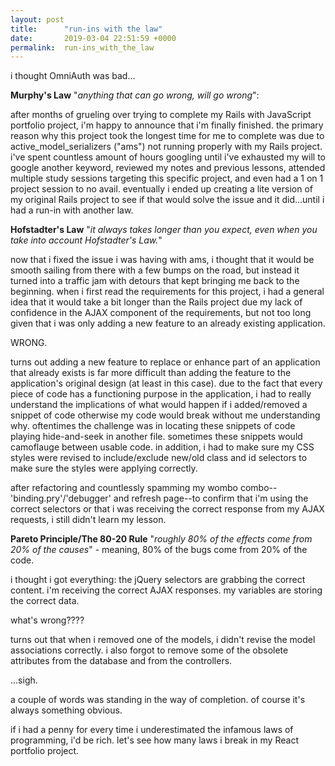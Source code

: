 ```yaml
---
layout: post
title:      "run-ins with the law"
date:       2019-03-04 22:51:59 +0000
permalink:  run-ins_with_the_law
---
```


i thought OmniAuth was bad...


**Murphy's Law**
"*anything that can go wrong, will go wrong*":

after months of grueling over trying to complete my Rails with JavaScript portfolio project, i'm happy to announce that i'm finally finished. the primary reason why this project took the longest time for me to complete was due to active_model_serializers ("ams") not running properly with my Rails project. i've spent countless amount of hours googling until i've exhausted my will to google another keyword, reviewed my notes and previous lessons, attended multiple study sessions targeting this specific project, and even had a 1 on 1 project session to no avail. eventually i ended up creating a lite version of my original Rails project to see if that would solve the issue and it did...until i had a run-in with another law.


**Hofstadter's Law**
"*it always takes longer than you expect, even when you take into account Hofstadter's Law.*"

now that i fixed the issue i was having with ams, i thought that it would be smooth sailing from there with a few bumps on the road, but instead it turned into a traffic jam with detours that kept bringing me back to the beginning. when i first read the requirements for this project, i had a general idea that it would take a bit longer than the Rails project due my lack of confidence in the AJAX component of the requirements, but not too long given that i was only adding a new feature to an already existing application.

WRONG.

turns out adding a new feature to replace or enhance part of an application that already exists is far more difficult than adding the feature to the application's original design (at least in this case). due to the fact that every piece of code has a functioning purpose in the application, i had to really understand the implications of what would happen if i added/removed a snippet of code otherwise my code would break without me understanding why. oftentimes the challenge was in locating these snippets of code playing hide-and-seek in another file. sometimes these snippets would camoflauge between usable code. in addition, i had to make sure my CSS styles were revised to include/exclude new/old class and id selectors to make sure the styles were applying correctly.

after refactoring and countlessly spamming my wombo combo--'binding.pry'/'debugger' and refresh page--to confirm that i'm using the correct selectors or that i was receiving the correct response from my AJAX requests, i still didn't learn my lesson.


**Pareto Principle/The 80-20 Rule**
"*roughly 80% of the effects come from 20% of the causes*" - meaning, 80% of the bugs come from 20% of the code.

i thought i got everything:
the jQuery selectors are grabbing the correct content.
i'm receiving the correct AJAX responses.
my variables are storing the correct data.

what's wrong????

turns out that when i removed one of the models, i didn't revise the model associations correctly. i also forgot to remove some of the obsolete attributes from the database and from the controllers.

...sigh.

a couple of words was standing in the way of completion. of course it's always something obvious.

if i had a penny for every time i underestimated the infamous laws of programming, i'd be rich.
let's see how many laws i break in my React portfolio project.


